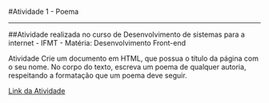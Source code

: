 #Atividade 1 - Poema

---

##Atividade realizada no curso de Desenvolvimento de sistemas para a internet - IFMT - Matéria: Desenvolvimento Front-end

Atividade
Crie um documento em HTML, que possua o título da página com o seu nome.
No corpo do texto, escreva um poema de qualquer autoria, respeitando a formatação que um poema deve seguir.

[Link da Atividade](https://luan-h.github.io/Atividade-1/)
